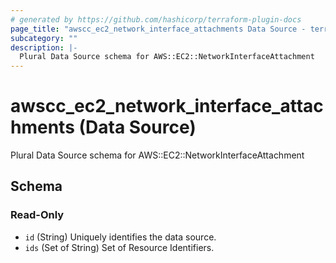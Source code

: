 ```yaml
---
# generated by https://github.com/hashicorp/terraform-plugin-docs
page_title: "awscc_ec2_network_interface_attachments Data Source - terraform-provider-awscc"
subcategory: ""
description: |-
  Plural Data Source schema for AWS::EC2::NetworkInterfaceAttachment
---
```


# awscc_ec2_network_interface_attachments (Data Source)

Plural Data Source schema for AWS::EC2::NetworkInterfaceAttachment



<!-- schema generated by tfplugindocs -->
## Schema

### Read-Only

- `id` (String) Uniquely identifies the data source.
- `ids` (Set of String) Set of Resource Identifiers.


